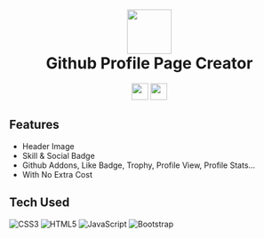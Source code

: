 <div align="center">
  <h1> <img src="favicon.png" width="80px"><br/>Github Profile Page Creator</h1>
</div>
<p align="center">
  <a href="https://www.linkedin.com/in/agustin-cuello/" target="_blank"><img src="https://img.shields.io/badge/linkedin-%230077B5.svg?style=for-the-badge&logo=linkedin&logoColor=white" height="30px"></a>
  <a href="https://twitter.com/iamsatyajit05" target="_blank"><img src="https://img.shields.io/badge/Twitter-%231DA1F2.svg?style=for-the-badge&logo=Twitter&logoColor=white" height="30px"></a>
</p>

## Features
- Header Image
- Skill & Social Badge
- Github Addons, Like Badge, Trophy, Profile View, Profile Stats...
- With No Extra Cost

## Tech Used
![CSS3](https://img.shields.io/badge/css3-%231572B6.svg?style=for-the-badge&logo=css3&logoColor=white)
![HTML5](https://img.shields.io/badge/html5-%23E34F26.svg?style=for-the-badge&logo=html5&logoColor=white)
![JavaScript](https://img.shields.io/badge/javascript-%23323330.svg?style=for-the-badge&logo=javascript&logoColor=%23F7DF1E)
![Bootstrap](https://img.shields.io/badge/bootstrap-%23563D7C.svg?style=for-the-badge&logo=bootstrap&logoColor=white)
